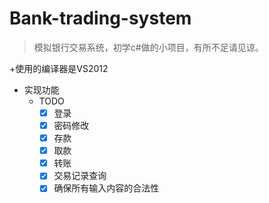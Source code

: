 # Bank-trading-system
> 模拟银行交易系统，初学c#做的小项目，有所不足请见谅。

+使用的编译器是VS2012

+ 实现功能
    + TODO
        + [x] 登录
        + [x] 密码修改
        + [x] 存款
        + [x] 取款
        + [x] 转账
        + [x] 交易记录查询
        + [x] 确保所有输入内容的合法性

